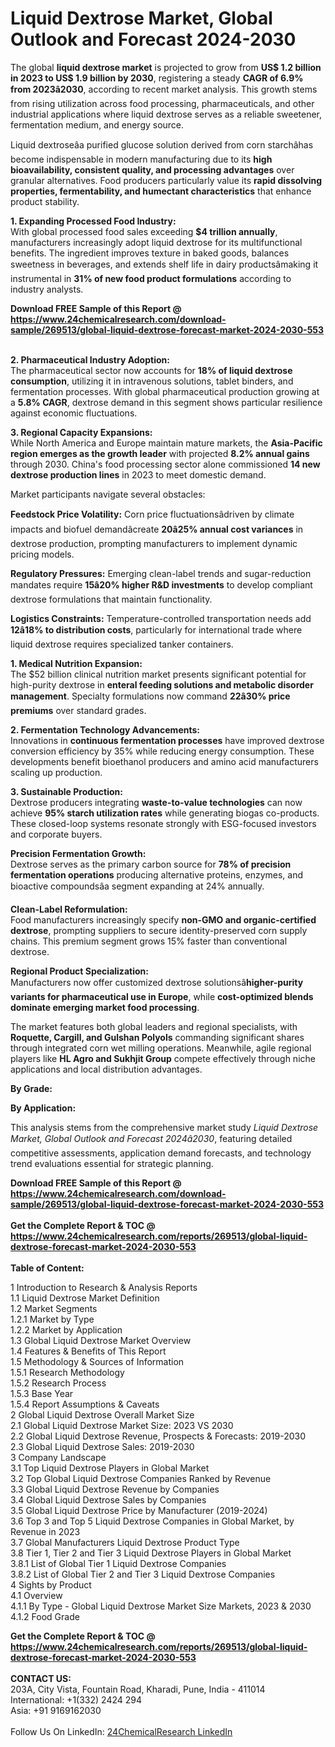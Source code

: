 <h1>Liquid Dextrose Market, Global Outlook and Forecast 2024-2030</h1><p>The global <strong>liquid dextrose market</strong> is projected to grow from <strong>US$ 1.2 billion in 2023 to US$ 1.9 billion by 2030</strong>, registering a steady <strong>CAGR of 6.9% from 2023â2030</strong>, according to recent market analysis. This growth stems from rising utilization across food processing, pharmaceuticals, and other industrial applications where liquid dextrose serves as a reliable sweetener, fermentation medium, and energy source.</p><p>Liquid dextroseâa purified glucose solution derived from corn starchâhas become indispensable in modern manufacturing due to its <strong>high bioavailability, consistent quality, and processing advantages</strong> over granular alternatives. Food producers particularly value its <strong>rapid dissolving properties, fermentability, and humectant characteristics</strong> that enhance product stability.</p><p><strong>1. Expanding Processed Food Industry:</strong><br>
With global processed food sales exceeding <strong>$4 trillion annually</strong>, manufacturers increasingly adopt liquid dextrose for its multifunctional benefits. The ingredient improves texture in baked goods, balances sweetness in beverages, and extends shelf life in dairy productsâmaking it instrumental in <strong>31% of new food product formulations</strong> according to industry analysts.</p><div><b>Download FREE Sample of this Report @ 
            <a href="https://www.24chemicalresearch.com/download-sample/269513/global-liquid-dextrose-forecast-market-2024-2030-553">
            https://www.24chemicalresearch.com/download-sample/269513/global-liquid-dextrose-forecast-market-2024-2030-553</a></b></div><br><p><strong>2. Pharmaceutical Industry Adoption:</strong><br>
The pharmaceutical sector now accounts for <strong>18% of liquid dextrose consumption</strong>, utilizing it in intravenous solutions, tablet binders, and fermentation processes. With global pharmaceutical production growing at a <strong>5.8% CAGR</strong>, dextrose demand in this segment shows particular resilience against economic fluctuations.</p><p><strong>3. Regional Capacity Expansions:</strong><br>
While North America and Europe maintain mature markets, the <strong>Asia-Pacific region emerges as the growth leader</strong> with projected <strong>8.2% annual gains</strong> through 2030. China's food processing sector alone commissioned <strong>14 new dextrose production lines</strong> in 2023 to meet domestic demand.</p><p>Market participants navigate several obstacles:</p><p><strong>Feedstock Price Volatility:</strong> Corn price fluctuationsâdriven by climate impacts and biofuel demandâcreate <strong>20â25% annual cost variances</strong> in dextrose production, prompting manufacturers to implement dynamic pricing models.</p><p><strong>Regulatory Pressures:</strong> Emerging clean-label trends and sugar-reduction mandates require <strong>15â20% higher R&amp;D investments</strong> to develop compliant dextrose formulations that maintain functionality.</p><p><strong>Logistics Constraints:</strong> Temperature-controlled transportation needs add <strong>12â18% to distribution costs</strong>, particularly for international trade where liquid dextrose requires specialized tanker containers.</p><p><strong>1. Medical Nutrition Expansion:</strong><br>
The $52 billion clinical nutrition market presents significant potential for high-purity dextrose in <strong>enteral feeding solutions and metabolic disorder management</strong>. Specialty formulations now command <strong>22â30% price premiums</strong> over standard grades.</p><p><strong>2. Fermentation Technology Advancements:</strong><br>
Innovations in <strong>continuous fermentation processes</strong> have improved dextrose conversion efficiency by 35% while reducing energy consumption. These developments benefit bioethanol producers and amino acid manufacturers scaling up production.</p><p><strong>3. Sustainable Production:</strong><br>
Dextrose producers integrating <strong>waste-to-value technologies</strong> can now achieve <strong>95% starch utilization rates</strong> while generating biogas co-products. These closed-loop systems resonate strongly with ESG-focused investors and corporate buyers.</p><p><strong>Precision Fermentation Growth:</strong><br>
    Dextrose serves as the primary carbon source for <strong>78% of precision fermentation operations</strong> producing alternative proteins, enzymes, and bioactive compoundsâa segment expanding at 24% annually.</p><p><strong>Clean-Label Reformulation:</strong><br>
    Food manufacturers increasingly specify <strong>non-GMO and organic-certified dextrose</strong>, prompting suppliers to secure identity-preserved corn supply chains. This premium segment grows 15% faster than conventional dextrose.</p><p><strong>Regional Product Specialization:</strong><br>
    Manufacturers now offer customized dextrose solutionsâ<strong>higher-purity variants for pharmaceutical use in Europe</strong>, while <strong>cost-optimized blends dominate emerging market food processing</strong>.</p><p>The market features both global leaders and regional specialists, with <strong>Roquette, Cargill, and Gulshan Polyols</strong> commanding significant shares through integrated corn wet milling operations. Meanwhile, agile regional players like <strong>HL Agro and Sukhjit Group</strong> compete effectively through niche applications and local distribution advantages.</p><p><strong>By Grade:</strong></p><p><strong>By Application:</strong></p><p>This analysis stems from the comprehensive market study <em>Liquid Dextrose Market, Global Outlook and Forecast 2024â2030</em>, featuring detailed competitive assessments, application demand forecasts, and technology trend evaluations essential for strategic planning.</p><div><b>Download FREE Sample of this Report @ 
            <a href="https://www.24chemicalresearch.com/download-sample/269513/global-liquid-dextrose-forecast-market-2024-2030-553">
            https://www.24chemicalresearch.com/download-sample/269513/global-liquid-dextrose-forecast-market-2024-2030-553</a></b></div><br><div><b>Get the Complete Report & TOC @ 
            <a href="https://www.24chemicalresearch.com/reports/269513/global-liquid-dextrose-forecast-market-2024-2030-553">
            https://www.24chemicalresearch.com/reports/269513/global-liquid-dextrose-forecast-market-2024-2030-553</a></b></div><br>
            <b>Table of Content:</b><p>1 Introduction to Research & Analysis Reports<br />
    1.1 Liquid Dextrose Market Definition<br />
    1.2 Market Segments<br />
        1.2.1 Market by Type<br />
        1.2.2 Market by Application<br />
    1.3 Global Liquid Dextrose Market Overview<br />
    1.4 Features & Benefits of This Report<br />
    1.5 Methodology & Sources of Information<br />
        1.5.1 Research Methodology<br />
        1.5.2 Research Process<br />
        1.5.3 Base Year<br />
        1.5.4 Report Assumptions & Caveats<br />
2 Global Liquid Dextrose Overall Market Size<br />
    2.1 Global Liquid Dextrose Market Size: 2023 VS 2030<br />
    2.2 Global Liquid Dextrose Revenue, Prospects & Forecasts: 2019-2030<br />
    2.3 Global Liquid Dextrose Sales: 2019-2030<br />
3 Company Landscape<br />
    3.1 Top Liquid Dextrose Players in Global Market<br />
    3.2 Top Global Liquid Dextrose Companies Ranked by Revenue<br />
    3.3 Global Liquid Dextrose Revenue by Companies<br />
    3.4 Global Liquid Dextrose Sales by Companies<br />
    3.5 Global Liquid Dextrose Price by Manufacturer (2019-2024)<br />
    3.6 Top 3 and Top 5 Liquid Dextrose Companies in Global Market, by Revenue in 2023<br />
    3.7 Global Manufacturers Liquid Dextrose Product Type<br />
    3.8 Tier 1, Tier 2 and Tier 3 Liquid Dextrose Players in Global Market<br />
        3.8.1 List of Global Tier 1 Liquid Dextrose Companies<br />
        3.8.2 List of Global Tier 2 and Tier 3 Liquid Dextrose Companies<br />
4 Sights by Product<br />
    4.1 Overview<br />
        4.1.1 By Type - Global Liquid Dextrose Market Size Markets, 2023 & 2030<br />
        4.1.2 Food Grade<br />
 </p><div><b>Get the Complete Report & TOC @ 
            <a href="https://www.24chemicalresearch.com/reports/269513/global-liquid-dextrose-forecast-market-2024-2030-553">
            https://www.24chemicalresearch.com/reports/269513/global-liquid-dextrose-forecast-market-2024-2030-553</a></b></div><br><b>CONTACT US:</b><br>
            203A, City Vista, Fountain Road, Kharadi, Pune, India - 411014<br>
            International: +1(332) 2424 294<br>
            Asia: +91 9169162030 <br><br>
            Follow Us On LinkedIn: <a href="https://www.linkedin.com/company/24chemicalresearch/">24ChemicalResearch LinkedIn</a>